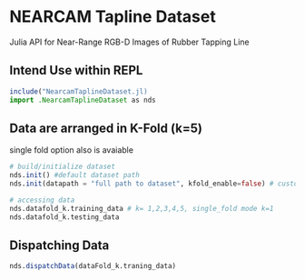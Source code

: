 # NEARCAM Tapline Dataset
 Julia API for Near-Range RGB-D Images of Rubber Tapping Line  

## Intend Use within REPL
```julia
include("NearcamTaplineDataset.jl)
import .NearcamTaplineDataset as nds
```
## Data are arranged in K-Fold (k=5) 
single fold option also is avaiable
```julia
# build/initialize dataset
nds.init() #default dataset path
nds.init(datapath = "full path to dataset", kfold_enable=false) # custom path with single fold option

# accessing data
nds.datafold_k.training_data # k= 1,2,3,4,5, single_fold mode k=1
nds.datafold_k.testing_data
```
## Dispatching Data
```julia
nds.dispatchData(dataFold_k.traning_data)
```
